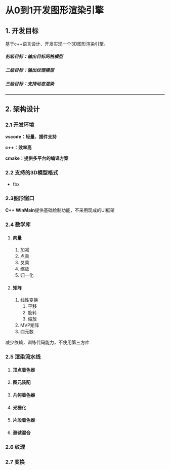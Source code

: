 # 从0到1开发图形渲染引擎

## 1. 开发目标

基于c++语言设计、开发实现一个3D图形渲染引擎。

##### 初级目标：输出目标网格模型

##### 二级目标：输出纹理模型

##### 三级目标：支持动态渲染

------



## 2. 架构设计

### 2.1 开发环境

**vscode：轻量、插件支持**

**c++：效率高**

**cmake：提供多平台的编译方案**

### 2.2 支持的3D模型格式

-   fbx

### 2.3图形窗口

**C++ WinMain**提供基础绘制功能，不采用现成的UI框架

### 2.4 数学库

1.   #### 向量

     1.   加减
     2.   点乘
     3.   叉乘
     4.   缩放
     5.   归一化

2.   #### 矩阵

     1.   线性变换
          1.   平移
          2.   旋转
          3.   缩放
     2.   MVP矩阵
     3.   四元数

减少依赖，训练代码能力，不使用第三方库

### 2.5 渲染流水线

1.   #### 顶点着色器

2.   #### 图元装配

3.   #### ~~几何着色器~~

4.   #### 光栅化

5.   #### 片段着色器

6.   #### ~~测试混合~~

### 2.6 纹理

### 2.7 变换
